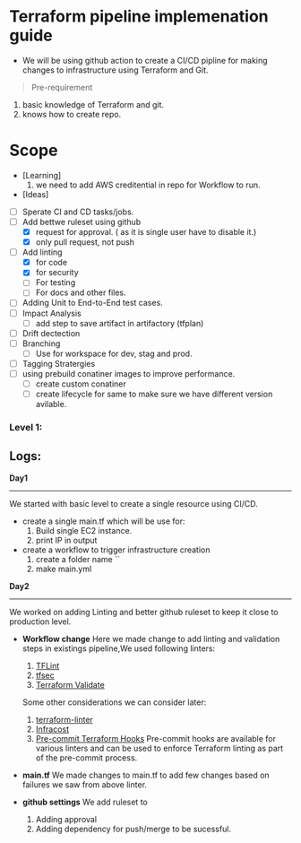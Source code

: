 # Terraform pipeline implemenation guide
- We will be using github action to create a CI/CD pipline for making changes to infrastructure using Terraform and Git.
> Pre-requirement
1. basic knowledge of Terraform and git.
2. knows how to create repo.
# Scope
- [Learning]
    1. we need to add AWS creditential in repo for Workflow to run.
- [Ideas]
 - [ ] Sperate CI and CD tasks/jobs.
 - [ ] Add bettwe ruleset using github
      - [x] request for approval. ( as it is single user have to disable it.)
      - [x] only pull request, not push 
 - [ ] Add linting
      - [x] for code
      - [x] for security
      - [ ] For testing
      - [ ] For docs and other files.
 - [ ] Adding Unit to End-to-End test cases.
 - [ ] Impact Analysis
     - [ ]  add step to save artifact in artifactory (tfplan)  
 - [ ] Drift dectection
 - [ ] Branching
      - [ ] Use for workspace for dev, stag and prod.
 - [ ] Tagging Stratergies
 - [ ] using prebuild conatiner images to improve performance.
     - [ ] create custom conatiner
     - [ ] create lifecycle for same to make sure we have different version avilable.    
### Level 1:
## Logs:
**Day1**
- --------------
We  started with basic level to create a single resource using CI/CD.
- create a single main.tf which will be use for:
  1. Build single EC2 instance.
  2. print IP in output
- create a workflow to trigger infrastructure creation
  1. create a folder name ``
  2. make main.yml

**Day2**
- -------------
We worked on adding Linting and better github ruleset to keep it close to production level.
- **Workflow change**
     Here we made change to add linting and validation steps in existings pipeline,We used  following linters:
  1. [TFLint](https://github.com/terraform-linters/tflint)
  2. [tfsec](https://github.com/aquasecurity/tfsec)
  3. [Terraform Validate](https://www.terraform.io/docs/cli/commands/validate.html)
     
  Some other considerations we can consider later:
    1. [terraform-linter](https://github.com/terraform-linter/terraform-linter)
    2. [Infracost](https://github.com/infracost/infracost)
    3. [Pre-commit Terraform Hooks](https://github.com/antonbabenko/pre-commit-terraform)
     Pre-commit hooks are available for various linters and can be used to enforce Terraform linting as part of the pre-commit process.

- **main.tf**
   We made changes to main.tf to add few changes based on failures we saw from above linter.
- **github settings**
  We add ruleset to
   1. Adding approval
   2. Adding dependency for push/merge to be sucessful.
  
  
